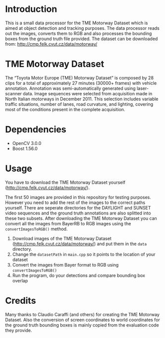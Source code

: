 # Introduction
This is a small data processor for the TME Motorway Dataset which is aimed at object detection and tracking purposes. The data processor reads out the images, converts them to RGB and also processes the bounding boxes from the ground truth file provided. The dataset can be downloaded from: http://cmp.felk.cvut.cz/data/motorway/

# TME Motorway Dataset
The “Toyota Motor Europe (TME) Motorway Dataset” is composed by 28 clips for a total of approximately 27 minutes (30000+ frames) with vehicle annotation. Annotation was semi-automatically generated using laser-scanner data. Image sequences were selected from acquisition made in North Italian motorways in December 2011. This selection includes variable traffic situations, number of lanes, road curvature, and lighting, covering most of the conditions present in the complete acquisition. 

# Dependencies
- OpenCV 3.0.0
- Boost 1.56.0

# Usage
You have to download the TME Motorway Dataset yourself (http://cmp.felk.cvut.cz/data/motorway/). 

The first 50 images are provided in this repository for testing purposes. However you need to add the rest of the images to the correct paths yourself. There are seperate directories for the DAYLIGHT and SUNSET video sequences and the ground truth annotations are also splitted into these two subsets. After downloading the TME Motorway Dataset you can convert all the images from BayerRB to RGB images using the `convertImagesToRGB()` method.

1. Download images of the TME Motorway Dataset (http://cmp.felk.cvut.cz/data/motorway/) and put them in the `data` directory.
2. Change the `datasetPath` in `main.cpp` so it points to the location of your dataset
3. Convert the images from Bayer format to RGB using `convertImagesToRGB()`
4. Run the program, do your detections and compare bounding box overlap

# Credits
Many thanks to Claudio Caraffi (and others) for creating the TME Motorway Dataset. Also the conversion of screen coordinates to world coordinates for the ground truth bounding boxes is mainly copied from the evaluation code they provide. 


